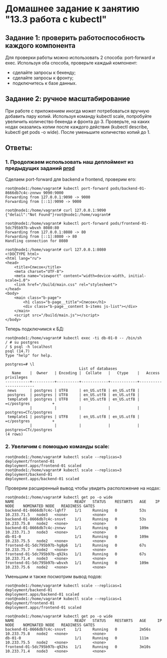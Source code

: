 # Домашнее задание к занятию "13.3 работа с kubectl"
## Задание 1: проверить работоспособность каждого компонента
Для проверки работы можно использовать 2 способа: port-forward и exec. Используя оба способа, проверьте каждый компонент:
* сделайте запросы к бекенду;
* сделайте запросы к фронту;
* подключитесь к базе данных.

## Задание 2: ручное масштабирование

При работе с приложением иногда может потребоваться вручную добавить пару копий. Используя команду kubectl scale, попробуйте увеличить количество бекенда и фронта до 3. Проверьте, на каких нодах оказались копии после каждого действия (kubectl describe, kubectl get pods -o wide). После уменьшите количество копий до 1.

## Ответы:

### 1. Продолжаем использовать наш деплоймент из предыдущих заданий [prod](https://github.com/la3ft/devops-netology/blob/main/DZ/13-kubernetes-config-01-objects/manifests/prod.yaml)  

Сделаем port-forward для backend и frontend, проверим его:
```
root@node1:/home/vagrant# kubectl port-forward pods/backend-01-8666db7c4c-znnwv 9090:9000
Forwarding from 127.0.0.1:9090 -> 9000
Forwarding from [::1]:9090 -> 9000

root@node1:/home/vagrant# curl 127.0.0.1:9090
{"detail":"Not Found"}root@node1:/home/vagrant#
```
```
root@node1:/home/vagrant# kubectl port-forward pods/frontend-01-5dc795b97b-wbvxh 8080:80
Forwarding from 127.0.0.1:8080 -> 80
Forwarding from [::1]:8080 -> 80
Handling connection for 8080

root@node1:/home/vagrant# curl 127.0.0.1:8080
<!DOCTYPE html>
<html lang="ru">
<head>
    <title>Список</title>
    <meta charset="UTF-8">
    <meta name="viewport" content="width=device-width, initial-scale=1.0">
    <link href="/build/main.css" rel="stylesheet">
</head>
<body>
    <main class="b-page">
        <h1 class="b-page__title">Список</h1>
        <div class="b-page__content b-items js-list"></div>
    </main>
    <script src="/build/main.js"></script>
</body>
```  

Теперь подключимся к БД:  
```
root@node1:/home/vagrant# kubectl exec -ti db-01-0 -- /bin/sh
/ # su postgres
/ $ psql -h localhost
psql (14.7)
Type "help" for help.

postgres=# \l
                                 List of databases
   Name    |  Owner   | Encoding |  Collate   |   Ctype    |   Access privileges
-----------+----------+----------+------------+------------+-----------------------
 news      | postgres | UTF8     | en_US.utf8 | en_US.utf8 |
 postgres  | postgres | UTF8     | en_US.utf8 | en_US.utf8 |
 template0 | postgres | UTF8     | en_US.utf8 | en_US.utf8 | =c/postgres          +
           |          |          |            |            | postgres=CTc/postgres
 template1 | postgres | UTF8     | en_US.utf8 | en_US.utf8 | =c/postgres          +
           |          |          |            |            | postgres=CTc/postgres
(4 rows)
```
### 2. Увеличим с помощью команды scale:
```
root@node1:/home/vagrant# kubectl scale --replicas=3 deployment/frontend-01
deployment.apps/frontend-01 scaled
root@node1:/home/vagrant# kubectl scale --replicas=3 deployment/backend-01
deployment.apps/backend-01 scaled
```  
Проверим расширенный вывод чтобы увидеть расположение на нодах:
```
root@node1:/home/vagrant# kubectl get po -o wide
NAME                           READY   STATUS    RESTARTS   AGE    IP            NODE    NOMINATED NODE   READINESS GATES
backend-01-8666db7c4c-lqhf7    1/1     Running   0          53s    10.233.71.5   node3   <none>           <none>
backend-01-8666db7c4c-snsvt    1/1     Running   0          53s    10.233.75.8   node2   <none>           <none>
backend-01-8666db7c4c-znnwv    1/1     Running   0          109m   10.233.71.3   node3   <none>           <none>
db-01-0                        1/1     Running   0          109m   10.233.75.5   node2   <none>           <none>
frontend-01-5dc795b97b-hg8p6   1/1     Running   0          67s    10.233.75.7   node2   <none>           <none>
frontend-01-5dc795b97b-q92ks   1/1     Running   0          67s    10.233.71.4   node3   <none>           <none>
frontend-01-5dc795b97b-wbvxh   1/1     Running   0          109m   10.233.75.6   node2   <none>           <none>
```  
Уменьшим и также посмотрим вывод подов:
```
root@node1:/home/vagrant# kubectl scale --replicas=1 deployment/backend-01
deployment.apps/backend-01 scaled
root@node1:/home/vagrant# kubectl scale --replicas=1 deployment/frontend-01
deployment.apps/frontend-01 scaled

root@node1:/home/vagrant# kubectl get po -o wide
NAME                           READY   STATUS    RESTARTS   AGE     IP            NODE    NOMINATED NODE   READINESS GATES
backend-01-8666db7c4c-snsvt    1/1     Running   0          2m56s   10.233.75.8   node2   <none>           <none>
db-01-0                        1/1     Running   0          111m    10.233.75.5   node2   <none>           <none>
frontend-01-5dc795b97b-q92ks   1/1     Running   0          3m10s   10.233.71.4   node3   <none>           <none>
```
